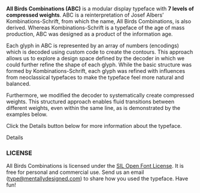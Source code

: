 <strong>All Birds Combinations (ABC)</strong> is a modular display typeface with <strong>7 levels of compressed weights</strong>. ABC is a reinterpretation of Josef Albersʼ Kombinations-Schrift, from which the name, All Birds Combinations, is also derived.
Whereas Kombinations-Schrift is a typeface of the age of mass production, ABC was designed as a product of the information age.

Each glyph in ABC is represented by an array of numbers (encodings) which is decoded using custom code to create the contours. This approach allows us to explore a design space defined by the decoder in which we could further refine the shape of each glyph. 
While the basic structure was formed by Kombinations-Schrift, each glyph was refined with influences from neoclassical typefaces to make the typeface feel more natural and balanced.

Furthermore, we modified the decoder to systematically create compressed weights. This structured approach enables fluid transitions between different weights, even within the same line, as is demonstrated by the examples below.

<div id="wave" class="abc"></div>

Click the Details button below for more information about the typeface.

<div id="details-wrapper">
<div id="details-btn" onclick="showDetails()">
    <i id="details-icon" class="fa fa-plus-circle"> </i> Details
</div>

<!-- Details! -->
<div id="details" class="section-light-grey" hidden>
<div id="ten-parts" class="sample-font">   </div>

Albersʼ Kombinations-schrift is a typeface that was created for an age of industry and mass production. The typeface was constructed by combining the 10 shapes above which could be mass produced in glass, plastic, metal or wood and easily assembled anywhere.

<div id="three-wrapper" class="sample-font">
    <div id="three-parts">
        <span style="letter-spacing: -3px"></span>
    </div>
</div>

For ABC, we wanted to translate Kombinations-Schrift into a typeface of the information age—a product of data, algorithms, and software programming. The main idea was to represent each glyph as an array of numbers, namely itʼs encoding, based on the basic shapes used to create it—square, circle, and quarter circle. We then implemented a decoder program that could take the encodings and create a font.

<img src="resources/images/encodings.png" width="480"/>

The diagram above shows the encoding process for glyph <strong>a</strong>. First, the glyph is divided into square sections. Then using the map on the left, each section can be assigned a number. These numbers are then arranged into an array, which we call itʼs <strong>encoding</strong>. The encodings are saved in a file. This file contains the information needed to create the font.

To create a font, the encodings are <strong>decoded</strong> by applying the reverse process. For each glyph, the decoder takes the encoding, looks up the map for each section, and then draws the corresponding shape. These sections are then merged to form the final glyph.

<div id="image-player"></div>

With the decoder in place, modifying a glyph was just a matter of changing numbers in the encodings. Each glyph was revised and adjusted to give the typeface a more balanced and natural appearance. Neoclassical typefaces like Bodoni and Didot, with their strong verticals and high contrast, were used as references for the design refinements.

By extending the functionality of the decoder, we could expand the design space to handle glyphs that were hard to represent previously. New components, such as semi-circles for rings and triangles for bird beaks, were added as needed. A quarter-sized square component was added for currency glyphs, giving them a distinct appearance compared to other glyphs.

<div id="a-weights" class="abc">
    <span style="font-weight:700">a</span>
    <span style="font-weight:600">a</span>
    <span style="font-weight:500">a</span>
    <span style="font-weight:400">a</span>
    <span style="font-weight:300">a</span>
    <span style="font-weight:200">a</span>
    <span style="font-weight:100">a</span>
</div>

By defining how to decode tall rectangular sections, compressed weights could be generated from the existing encodings. This systematic approach makes changes between weights smooth and continuous.

</div>
<!-- Details End -->
</div>

### LICENSE
All Birds Combinations is licensed under the [SIL Open Font License][1]. It is free for personal and commercial use. Send us an email (type@mentallydesigned.com) to share how you used the typeface. Have fun!

[1]: downloads/License.txt